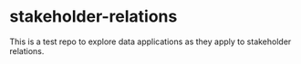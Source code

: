 # stakeholder-relations
This is a test repo to explore data applications as they apply to stakeholder relations.
